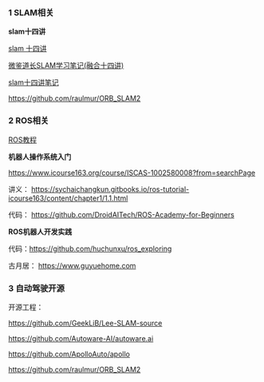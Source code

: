 ### 1 SLAM相关

**slam十四讲**

[slam 十四讲](https://www.bilibili.com/video/av883698132/)

[微鉴道长SLAM学习笔记(融合十四讲)](https://blog.csdn.net/zkk9527/article/details/102952863)

[slam十四讲笔记](https://www.zhihu.com/column/c_159467704)

https://github.com/raulmur/ORB_SLAM2

### 2 ROS相关

[ROS教程](http://wiki.ros.org/cn/ROS/Tutorials)

**机器人操作系统入门**

https://www.icourse163.org/course/ISCAS-1002580008?from=searchPage

讲义： https://sychaichangkun.gitbooks.io/ros-tutorial-icourse163/content/chapter1/1.1.html

代码： https://github.com/DroidAITech/ROS-Academy-for-Beginners


**ROS机器人开发实践**

代码：https://github.com/huchunxu/ros_exploring

古月居：  https://www.guyuehome.com


### 3 自动驾驶开源

开源工程：

https://github.com/GeekLiB/Lee-SLAM-source

https://github.com/Autoware-AI/autoware.ai

https://github.com/ApolloAuto/apollo

https://github.com/raulmur/ORB_SLAM2


